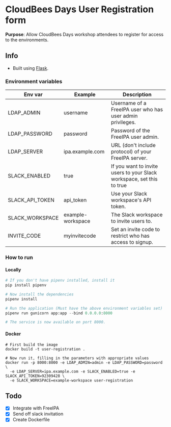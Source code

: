 # CloudBees Days User Registration form


**Purpose**: Allow CloudBees Days workshop attendees to register for access to the environments.


## Info
* Built using [Flask](https://flask.palletsprojects.com/en/1.1.x/).

### Environment variables

| Env var | Example | Description |
| --- | --- | --- |
| LDAP_ADMIN | username | Username of a FreeIPA user who has user admin privileges. |
| LDAP_PASSWORD | password | Password of the FreeIPA user admin. |
| LDAP_SERVER | ipa.example.com | URL (don't include protocol) of your FreeIPA server. |
| SLACK_ENABLED | true | If you want to invite users to your Slack workspace, set this to true |
| SLACK_API_TOKEN | api_token | Use your Slack workspace's API token. |
| SLACK_WORKSPACE | example-workspace | The Slack workspace to invite users to. |
| INVITE_CODE | myinvitecode | Set an invite code to restrict who has access to signup. |


### How to run

#### Locally

```python
# If you don't have pipenv installed, install it
pip install pipenv

# Now install the dependencies
pipenv install

# Run the application (Must have the above environment variables set)
pipenv run gunicorn app:app --bind 0.0.0.0:8000

# The service is now available on port 8000.
```

#### Docker
```
# First build the image
docker build -t user-registration .

# Now run it, filling in the parameters with appropriate values
docker run -p 8000:8000 -e LDAP_ADMIN=admin -e LDAP_PASSWORD=password \
  -e LDAP_SERVER=ipa.example.com -e SLACK_ENABLED=true -e SLACK_API_TOKEN=92309428 \
  -e SLACK_WORKSPACE=example-workspace user-registration
```


## Todo

* [x] Integrate with FreeIPA
* [x] Send off slack invitation
* [x] Create Dockerfile
